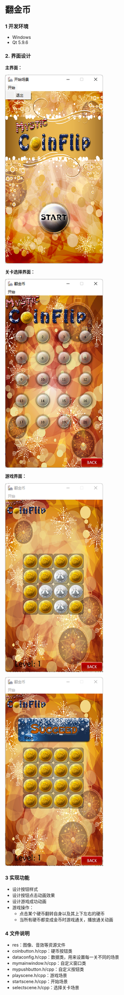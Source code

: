 # 翻金币  

### 1 开发环境  

- Windows  
- Qt 5.9.6  

### 2. 界面设计  

**主界面：**  

![image-20220920191604701](assets/image-20220920191604701.png)  

**关卡选择界面：**  

![image-20220920191658191](assets/image-20220920191658191.png)   

**游戏界面：**  

![image-20220920191759739](assets/image-20220920191759739.png)  

![image-20220920191814268](assets/image-20220920191814268.png)  

### 3 实现功能  

- 设计按钮样式  
- 设计按钮点击动画效果  
- 设计游戏成功动画  
- 游戏操作：
  - 点击某个硬币翻转自身以及其上下左右的硬币
  - 当所有硬币都变成金币时游戏通关，播放通关动画  

### 4 文件说明  

- res：图像、音效等资源文件  
- coinbutton.h/cpp：硬币按钮类  
- dataconfig.h/cpp：数据类，用来设置每一关不同的场景  
- mymainwindow.h/cpp：自定义窗口类  
- mypushbutton.h/cpp：自定义按钮类  
- playscene.h/cpp：游戏场景  
- startscene.h/cpp：开始场景  
- selectscene.h/cpp：选择关卡场景
